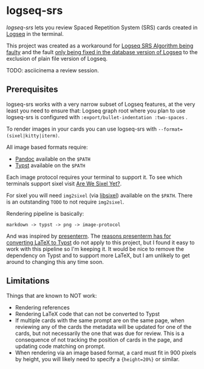 # logseq-srs

*logseq-srs* lets you review Spaced Repetition System (SRS) cards created in
[Logseq](https://github.com/logseq/logseq) in the terminal.

This project was created as a workaround for
[Logseq SRS Algorithm being faulty](https://github.com/logseq/logseq/issues/8890)
and the fault
[only being fixed in the database version of Logseq](https://github.com/logseq/logseq/pull/11540)
to the exclusion of plain file version of Logseq.

TODO: asciicinema a review session.

## Prerequisites

logseq-srs works with a very narrow subset of Logseq features,
at the very least you need to ensure that:
Logseq graph root where you plan to use logseq-srs is configured with
`:export/bullet-indentation :two-spaces` .

To render images in your cards you can use logseq-srs with
`--format=(sixel|kitty|iterm)`.

All image based formats require:

* [Pandoc](https://github.com/jgm/pandoc) available on the `$PATH`
* [Typst](https://github.com/typst/typst) available on the `$PATH`

Each image protocol requires your terminal to support it.
To see which terminals support sixel visit
[Are We Sixel Yet?](https://www.arewesixelyet.com/).

For sixel you will need
`img2sixel` (via [libsixel](https://github.com/saitoha/libsixel))
available on the `$PATH`.
There is an outstanding `TODO` to not require `img2sixel`.

Rendering pipeline is basically:

```text
markdown -> typst -> png -> image-protocol
```

And was inspired by [presenterm](https://github.com/mfontanini/presenterm).
The
[reasons presenterm has for converting LaTeX to Typst](https://github.com/mfontanini/presenterm/blob/master/docs/src/features/code/latex.md?plain=1#L30)
do not apply to this project, but I found it easy to work with this pipeline
so I'm keeping it. It would be nice to remove the dependency on Typst
and to support more LaTeX, but I am unlikely to get around to changing this
any time soon.

## Limitations

Things that are known to NOT work:

* Rendering references
* Rendering LaTeX code that can not be converted to Typst
* If multiple cards with the same prompt are on the same page,
  when reviewing any of the cards
  the metadata will be updated for one of the cards,
  but not necessarily the one that was due for review.
  This is a consequence of not tracking the position of cards
  in the page, and updating code matching on prompt.
* When rendering via an image based format,
  a card must fit in 900 pixels by height,
  you will likely need to specify a `{height=20%}` or similar.
